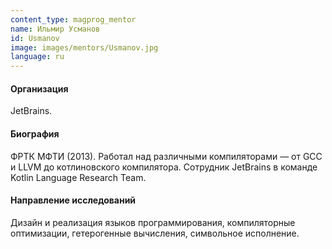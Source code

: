 ```yaml
---
content_type: magprog_mentor
name: Ильмир Усманов
id: Usmanov
image: images/mentors/Usmanov.jpg
language: ru
---
```


#### Организация
JetBrains.

#### Биография

ФРТК МФТИ (2013).
Работал над различными компиляторами — от GCC и LLVM до котлиновского компилятора.
Сотрудник JetBrains в команде Kotlin Language Research Team.

#### Направление исследований

Дизайн и реализация языков программирования, компиляторные оптимизации, гетерогенные вычисления, символьное исполнение.

